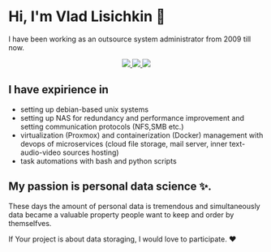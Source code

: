 # Hi, I'm Vlad Lisichkin 👋

I have been working as an outsource system administrator from 2009 till now.


<p align='center'>
    <a href="https://www.linkedin.com/in/vlad-l1s1/">
        <img src="https://img.shields.io/badge/linkedin-%230077B5.svg?&style=for-the-badge&logo=linkedin&logoColor=white"/>
    </a>
    <a href="https://t.me/pdoexception">
        <img src="https://img.shields.io/badge/Telegram-2CA5E0?style=for-the-badge&logo=telegram&logoColor=white"/>
    </a>
    <a href="mailto:vladislav.lis1@gmail.com">
        <img src="https://img.shields.io/badge/Gmail-D14836?style=for-the-badge&logo=gmail&logoColor=white"/>
    </a>
</p>

## I have expirience in
- setting up debian-based unix systems
- setting up NAS for redundancy and performance improvement and setting communication protocols (NFS,SMB etc.)
- virtualization (Proxmox) and containerization (Docker) management with devops of microservices (cloud file storage, mail server, inner text-audio-video sources hosting)
- task automations with bash and python scripts


## My passion is personal data science ✨.
These days the amount of personal data is tremendous and simultaneously data became a valuable property people want to keep and order by themselfves.


If Your project is about data storaging, I would love to participate. ❤️
